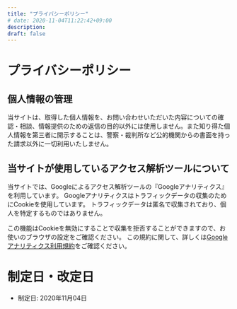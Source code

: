 ```yaml
---
title: "プライバシーポリシー"
# date: 2020-11-04T11:22:42+09:00
description:
draft: false
---
```


# プライバシーポリシー

## 個人情報の管理

当サイトは、取得した個人情報を、お問い合わせいただいた内容についての確認・相談、情報提供のための返信の目的以外には使用しません。また知り得た個人情報を第三者に開示することは、警察・裁判所など公的機関からの書面を持った請求以外に一切利用いたしません。

## 当サイトが使用しているアクセス解析ツールについて

当サイトでは、Googleによるアクセス解析ツールの『Googleアナリティクス』を利用しています。
Googleアナリティクスはトラフィックデータの収集のためにCookieを使用しています。
トラフィックデータは匿名で収集されており、個人を特定するものではありません。

この機能はCookieを無効にすることで収集を拒否することができますので、お使いのブラウザの設定をご確認ください。
この規約に関して、詳しくは[Googleアナリティクス利用規約](https://marketingplatform.google.com/about/analytics/terms/jp/)をご確認ください。


# 制定日・改定日
- 制定日: 2020年11月04日